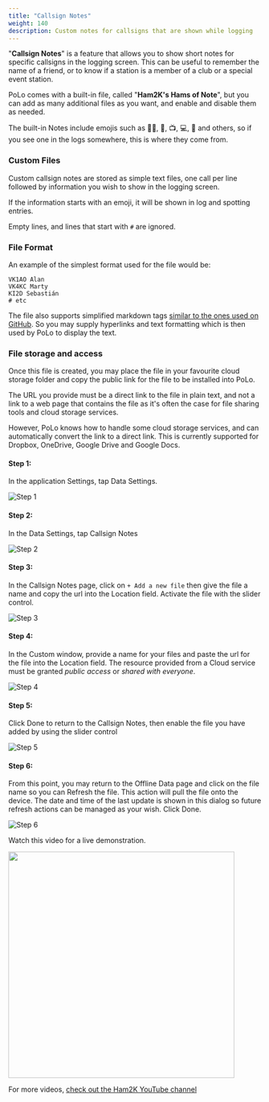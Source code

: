 ```yaml
---
title: "Callsign Notes"
weight: 140
description: Custom notes for callsigns that are shown while logging
---
```

"**Callsign Notes**" is a feature that allows you to show short notes for specific callsigns in the logging screen. This can be useful to remember the name of a friend, or to know if a station is a member of a club or a special event station.

PoLo comes with a built-in file, called "**Ham2K's Hams of Note**", but you can add as many additional files as you want, and enable and disable them as needed.

The built-in Notes include emojis such as 🧑‍💻, 👷, 📺, 💻, 🌳 and others, so if you see one in the logs somewhere, this is where they come from.

### Custom Files
Custom callsign notes are stored as simple text files, one call per line followed by information you wish to show in the logging screen.

If the information starts with an emoji, it will be shown in log and spotting entries.

Empty lines, and lines that start with `#` are ignored.

### File Format
An example of the simplest format used for the file would be:

```
VK1AO Alan
VK4KC Marty
KI2D Sebastián
# etc
```

The file also supports simplified markdown tags [similar to the ones used on GitHub](https://docs.github.com/en/get-started/writing-on-github/getting-started-with-writing-and-formatting-on-github/basic-writing-and-formatting-syntax). So you may supply hyperlinks and text formatting which is then used by PoLo to display the text.

### File storage and access
Once this file is created, you may place the file in your favourite cloud storage folder and copy the public link for the file to be installed into PoLo.

The URL you provide must be a direct link to the file in plain text, and not a link to a web page that contains the file as it's often the case for file sharing tools and cloud storage services.

However, PoLo knows how to handle some cloud storage services, and can automatically convert the link to a direct link.
This is currently supported for Dropbox, OneDrive, Google Drive and Google Docs.

#### Step 1:
In the application Settings, tap Data Settings.

![Step 1](./step1.png)

#### Step 2:
In the Data Settings, tap Callsign Notes

![Step 2](./step2.png)

#### Step 3:
In the Callsign Notes page, click on ```+ Add a new file``` then give the file a name and copy the url into the Location field. Activate the file with the slider control.

![Step 3](./step3.png)

#### Step 4:
In the Custom window, provide a name for your files and paste the url for the file into the Location field. The resource provided from a Cloud service must be granted _public access_ or _shared with everyone_.

![Step 4](./step4.png)

#### Step 5:
Click Done to return to the Callsign Notes, then enable the file you have added by using the slider control

![Step 5](./step5.png)

#### Step 6:
From this point, you may return to the Offline Data page and click on the file name so you can Refresh the file. This action will pull the file onto the device. The date and time of the last update is shown in this dialog so future refresh actions can be managed as your wish. Click Done.

![Step 6](./step6.png)

Watch this video for a live demonstration.

[<img src="./callsignnotes.png" width=450>](https://youtu.be/t-diwmvjQtQ)

For more videos, [check out the Ham2K YouTube channel](https://www.youtube.com/@Ham2KApps/videos)